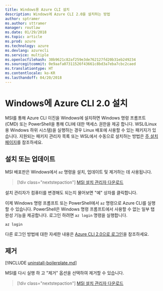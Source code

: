 ```yaml
---
title: Windows용 Azure CLI 설치
description: Windows에 Azure CLI 2.0을 설치하는 방법
author: sptramer
ms.author: sttramer
manager: routlaw
ms.date: 01/29/2018
ms.topic: article
ms.prod: azure
ms.technology: azure
ms.devlang: azurecli
ms.service: multiple
ms.openlocfilehash: 30b9621c82af259e3de762127fd20b31eb249234
ms.sourcegitcommit: 0e9aafa07311526f43661c8bd3a7eba7cbc2caed
ms.translationtype: HT
ms.contentlocale: ko-KR
ms.lasthandoff: 04/20/2018
---
```

# <a name="install-azure-cli-20-on-windows"></a>Windows에 Azure CLI 2.0 설치

MSI를 통해 Azure CLI 이진을 Windows에 설치하면 Windows 명령 프롬프트(CMD) 또는 PowerShell을 통해 CLI에 대한 액세스 권한을 제공 합니다.
WSL(Linux용 Windows 하위 시스템)을 실행하는 경우 Linux 배포에 사용할 수 있는 패키지가 있습니다. 지원되는 패키지 관리자 목록 또는 WSL에서 수동으로 설치하는 방법은 [주 설치 페이지](install-azure-cli.md)를 참조하세요.

## <a name="install-or-update"></a>설치 또는 업데이트

MSI 배포판은 Windows에서 `az` 명령을 설치, 업데이트 및 제거하는 데 사용됩니다.

> [!div class="nextstepaction"]
> [MSI 설치 관리자 다운로드](https://aka.ms/installazurecliwindows)

설치 관리자가 컴퓨터를 변경해도 되는지 물어보면 "예" 상자를 클릭합니다.

이제 Windows 명령 프롬프트 또는 PowerShell에서 `az` 명령으로 Azure CLI를 실행할 수 있습니다. PowerShell은 Windows 명령 프롬프트에서 사용할 수 없는 일부 탭 완성 기능을 제공합니다. 로그인 하려면 `az login` 명령을 실행합니다.

```azurecli
az login
```

다른 로그인 방법에 대한 자세한 내용은 [Azure CLI 2.0으로 로그인](authenticate-azure-cli.md)을 참조하세요.

## <a name="uninstall"></a>제거

[!INCLUDE [uninstall-boilerplate.md](includes/uninstall-boilerplate.md)]

MSI를 다시 실행 하 고 "제거" 옵션을 선택하여 제거할 수 있습니다.

> [!div class="nextstepaction"]
> [MSI 설치 관리자 다운로드](https://aka.ms/installazurecliwindows)
